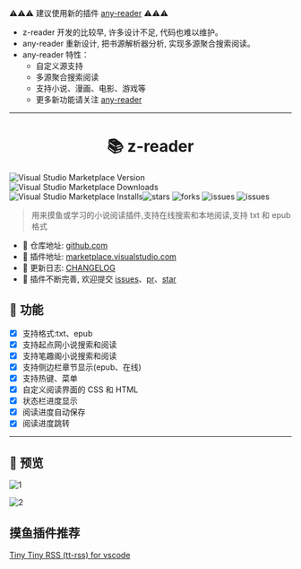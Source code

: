 ⚠️⚠️⚠️ 建议使用新的插件 [any-reader](https://github.com/aooiuu/any-reader) ⚠️⚠️⚠️

- z-reader 开发的比较早, 许多设计不足, 代码也难以维护。
- any-reader 重新设计, 把书源解析器分析, 实现多源聚合搜索阅读。
- any-reader 特性：
  - 自定义源支持
  - 多源聚合搜索阅读
  - 支持小说、漫画、电影、游戏等
  - 更多新功能请关注 [any-reader](https://github.com/aooiuu/any-reader)

---

<h1 align="center">📚 z-reader</h1>

![Visual Studio Marketplace Version](https://img.shields.io/visual-studio-marketplace/v/aooiu.z-reader) ![Visual Studio Marketplace Downloads](https://img.shields.io/visual-studio-marketplace/d/aooiu.z-reader) ![Visual Studio Marketplace Installs](https://img.shields.io/visual-studio-marketplace/i/aooiu.z-reader)![stars](https://img.shields.io/github/stars/aooiuu/z-reader) ![forks](https://img.shields.io/github/forks/aooiuu/z-reader) ![issues](https://img.shields.io/github/issues/aooiuu/z-reader) ![issues](https://img.shields.io/github/issues-closed/aooiuu/z-reader?color=%2347BB22)

> 用来摸鱼或学习的小说阅读插件,支持在线搜索和本地阅读,支持 txt 和 epub 格式

- 📕 仓库地址: [github.com](https://github.com/aooiuu/z-reader)
- 📗 插件地址: [marketplace.visualstudio.com](https://marketplace.visualstudio.com/items?itemName=aooiu.z-reader)
- 📘 更新日志: [CHANGELOG](https://github.com/aooiuu/z-reader/blob/master/CHANGELOG.md)
- 📙 插件不断完善, 欢迎提交 [issues](https://github.com/aooiuu/z-reader/issues)、[pr](https://github.com/aooiuu/z-reader/pulls)、[star](https://github.com/aooiuu/z-reader)

## 🎉 功能

- [x] 支持格式:txt、epub
- [x] 支持起点网小说搜索和阅读
- [x] 支持笔趣阁小说搜索和阅读
- [x] 支持侧边栏章节显示(epub、在线)
- [x] 支持热键、菜单
- [x] 自定义阅读界面的 CSS 和 HTML
- [x] 状态栏进度显示
- [x] 阅读进度自动保存
- [x] 阅读进度跳转

---

## 🎈 预览

![1](https://user-images.githubusercontent.com/28108111/68991070-72f48c00-0895-11ea-92f0-c57e8764c700.png)

![2](https://user-images.githubusercontent.com/28108111/68991071-7556e600-0895-11ea-96ca-f8e6cbaffb1c.gif)


## 摸鱼插件推荐

[Tiny Tiny RSS (tt-rss) for vscode](https://github.com/aooiuu/vscode-ttrss)
